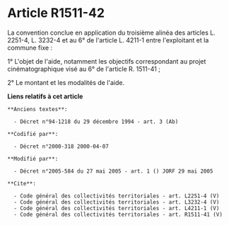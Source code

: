 # Article R1511-42

La convention conclue en application du troisième alinéa des articles L. 2251-4, L. 3232-4 et au 6° de l'article L. 4211-1
entre l'exploitant et la commune fixe : 

1° L'objet de l'aide, notamment les objectifs correspondant au projet cinématographique visé au 6° de l'article R. 1511-41 ; 

2° Le montant et les modalités de l'aide.

**Liens relatifs à cet article**

	**Anciens textes**:

	  - Décret n°94-1218 du 29 décembre 1994 - art. 3 (Ab)

	**Codifié par**:

	  - Décret n°2000-318 2000-04-07

	**Modifié par**:

	  - Décret n°2005-584 du 27 mai 2005 - art. 1 () JORF 29 mai 2005

	**Cite**:

	  - Code général des collectivités territoriales - art. L2251-4 (V)
	  - Code général des collectivités territoriales - art. L3232-4 (V)
	  - Code général des collectivités territoriales - art. L4211-1 (V)
	  - Code général des collectivités territoriales - art. R1511-41 (V)
